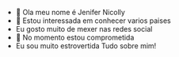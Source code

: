 - 👋 Ola meu nome é Jenifer Nicolly 
- 👀 Estou interessada em conhecer varios paises
- Eu gosto muito de mexer nas redes social
- 💞️ No momento estou comprometida
-  Eu sou muito estrovertida
  Tudo sobre mim!
